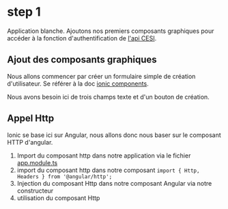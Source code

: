 # step 1
Application blanche. 
Ajoutons nos premiers composants graphiques pour accéder à la fonction d'authentification de [l'api CESI](http://cesi.cleverapps.io).

## Ajout des composants graphiques
Nous allons commencer par créer un formulaire simple de création d'utilisateur.
Se référer à la doc [ionic components](https://ionicframework.com/docs/components/).

Nous avons besoin ici de trois champs texte et d'un bouton de création.

## Appel Http
Ionic se base ici sur Angular, nous allons donc nous baser sur le composant HTTP d'angular. 
1. Import du composant http dans notre application via le fichier [app.module.ts](./src/app/app.module.ts)
2. import du composant http dans notre composant
 `import { Http, Headers } from '@angular/http'; `
3. Injection du composant Http dans notre composant Angular via notre constructeur
4. utilisation du composant Http